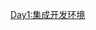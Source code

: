 [Day1:集成开发环境](https://github.com/l1966540314/React-Native-Notes/wiki/Day1%3A%E9%9B%86%E6%88%90%E5%BC%80%E5%8F%91%E7%8E%AF%E5%A2%83/_edit)
